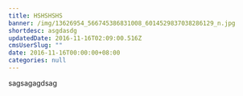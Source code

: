 ```yaml
---
title: HSHSHSHS
banner: /img/13626954_566745386831008_6014529837038286129_n.jpg
shortdesc: asgdasdg
updatedDate: 2016-11-16T02:09:00.516Z
cmsUserSlug: ""
date: 2016-11-16T00:00:00+08:00
categories: null
---
```


sagsagagdsag